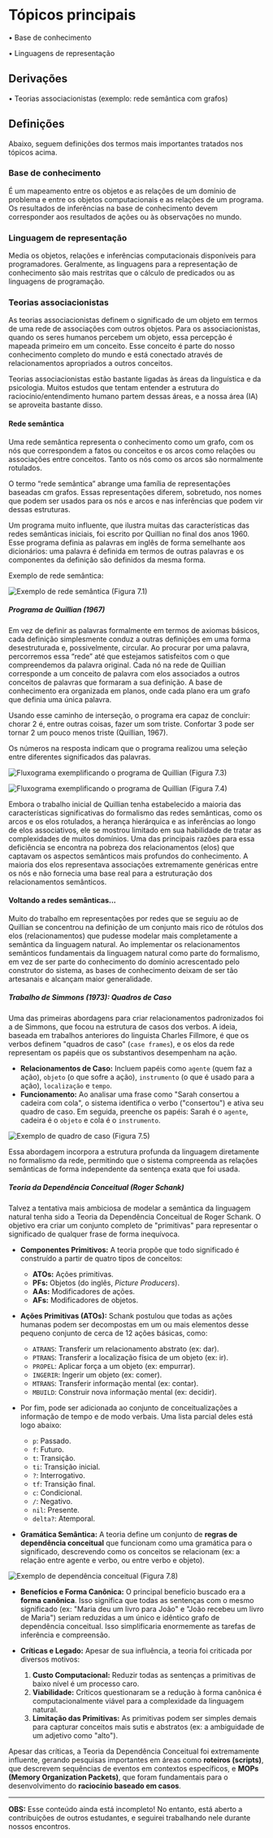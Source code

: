 # Tópicos principais
• Base de conhecimento

• Linguagens de representação

## Derivações
• Teorias associacionistas (exemplo: rede semântica com grafos)

## Definições
Abaixo, seguem definições dos termos mais importantes tratados nos tópicos acima.

### Base de conhecimento
É um mapeamento entre os objetos e as relações de um domínio de problema e entre os
objetos computacionais e as relações de um programa. Os resultados de inferências na base de conhecimento devem corresponder aos resultados de ações ou às observações no mundo.

### Linguagem de representação
Media os objetos, relações e inferências computacionais disponíveis para programadores. Geralmente, as linguagens para a representação de conheci­mento são mais restritas que o cálculo de predicados ou as linguagens de programação.

### Teorias associacionistas
As teorias associacionistas definem o significado de um objeto em termos de uma rede de associações com outros objetos. Para os associacionistas, quando os seres humanos percebem um objeto, essa percepção é mapeada primeiro em um conceito. Esse conceito é parte do nosso conhecimento completo do mundo e está conectado através de relacionamentos apropriados a outros conceitos.

Teorias associacionistas estão bastante ligadas às áreas da linguística e da psicologia. Muitos estudos que tentam entender a estrutura do raciocínio/entendimento humano partem dessas áreas, e a nossa área (IA) se aproveita bastante disso.

#### Rede semântica
Uma rede semântica representa o conhecimento como um grafo, com os nós que correspondem a fatos ou conceitos e os arcos como relações ou associações entre conceitos. Tanto os nós como os arcos são normalmente rotulados.

O termo “rede semântica” abrange uma família de representações baseadas cm grafos. Essas representações diferem, sobretudo, nos nomes que podem ser usados para os nós e arcos e nas inferências que podem vir dessas estruturas.

Um programa muito influente, que ilustra muitas das características das redes semânticas iniciais, foi escrito por Quillian no final dos anos 1960. Esse programa definia as palavras em inglês de forma semelhante aos dicionários: uma palavra é definida em termos de outras palavras e os componentes da definição são definidos da mes­ma forma.

Exemplo de rede semântica:

![Exemplo de rede semântica (Figura 7.1)](https://github.com/niad-ufla/niad/blob/main/IA/Imagens/rede_semantica.png)

##### Programa de Quillian (1967)

Em vez de definir as palavras formalmente em termos de axiomas básicos, cada definição simplesmente conduz a outras definições em uma forma desestruturada e, possivelmente, circular. Ao procurar por uma palavra, percorremos essa “rede” até que estejamos satisfeitos com o que compreendemos da palavra original. Cada nó na rede de Quillian corresponde a um conceito de palavra com elos associados a outros conceitos de
palavras que formaram a sua definição. A base de conhecimento era organizada em planos, onde cada plano era um grafo que definia uma única palavra.

Usando esse caminho de interseção, o programa era capaz de concluir:
chorar 2 é, entre outras coisas, fazer um som triste. Confortar 3 pode ser tornar 2 um pouco menos triste (Quillian, 1967).

Os números na resposta indicam que o programa realizou uma seleção entre diferentes significados das palavras.

![Fluxograma exemplificando o programa de Quillian (Figura 7.3)](https://github.com/niad-ufla/niad/blob/main/IA/Imagens/programa_quillian_1.png)

![Fluxograma exemplificando o programa de Quillian (Figura 7.4)](https://github.com/niad-ufla/niad/blob/main/IA/Imagens/programa_quillian_2.png)

Embora o trabalho inicial de Quillian tenha estabelecido a maioria das características significativas do formalis­mo das redes semânticas, como os arcos e os elos rotulados, a herança hierárquica e as inferências ao longo de elos associativos, ele se mostrou limitado em sua habilidade de tratar as complexidades de muitos domínios. Uma das principais razões para essa deficiência se encontra na pobreza dos relacionamentos (elos) que captavam os aspectos semânticos mais profundos do conhecimento. A maioria dos elos representava associações extremamente genéricas entre os nós e não fornecia uma base real para a estruturação dos relacionamentos semânticos.

#### Voltando a redes semânticas...
Muito do trabalho em representações por redes que se seguiu ao de Quillian se concentrou na definição de um conjunto mais rico de rótulos dos elos (relacionamentos) que pudesse modelar mais completamente a semântica da linguagem natural. Ao implementar os relacionamentos semânticos fundamentais da linguagem natural como parte do formalismo, em vez de ser parte do conhecimento do domínio acrescentado pelo construtor do sistema, as bases de conhecimento deixam de ser tão artesanais e alcançam maior generalidade.

##### **Trabalho de Simmons (1973): Quadros de Caso**
Uma das primeiras abordagens para criar relacionamentos padronizados foi a de Simmons, que focou na estrutura de casos dos verbos. A ideia, baseada em trabalhos anteriores do linguista Charles Fillmore, é que os verbos definem "quadros de caso" (`case frames`), e os elos da rede representam os papéis que os substantivos desempenham na ação.

- **Relacionamentos de Caso:** Incluem papéis como `agente` (quem faz a ação), `objeto` (o que sofre a ação), `instrumento` (o que é usado para a ação), `localização` e `tempo`.
- **Funcionamento:** Ao analisar uma frase como "Sarah consertou a cadeira com cola", o sistema identifica o verbo ("consertou") e ativa seu quadro de caso. Em seguida, preenche os papéis: Sarah é o `agente`, cadeira é o `objeto` e cola é o `instrumento`.
  
![Exemplo de quadro de caso (Figura 7.5)](https://github.com/niad-ufla/niad/blob/main/IA/Imagens/simmons_sarah.png)

Essa abordagem incorpora a estrutura profunda da linguagem diretamente no formalismo da rede, permitindo que o sistema compreenda as relações semânticas de forma independente da sentença exata que foi usada.

##### **Teoria da Dependência Conceitual (Roger Schank)**
Talvez a tentativa mais ambiciosa de modelar a semântica da linguagem natural tenha sido a Teoria da Dependência Conceitual de Roger Schank. O objetivo era criar um conjunto completo de "primitivas" para representar o significado de qualquer frase de forma inequívoca.

- **Componentes Primitivos:** A teoria propõe que todo significado é construído a partir de quatro tipos de conceitos:
    - **ATOs:** Ações primitivas.
    - **PFs:** Objetos (do inglês, _Picture Producers_).
    - **AAs:** Modificadores de ações.
    - **AFs:** Modificadores de objetos.

- **Ações Primitivas (ATOs):** Schank postulou que todas as ações humanas podem ser decompostas em um ou mais elementos desse pequeno conjunto de cerca de 12 ações básicas, como:
    - `ATRANS`: Transferir um relacionamento abstrato (ex: dar).
    - `PTRANS`: Transferir a localização física de um objeto (ex: ir).
    - `PROPEL`: Aplicar força a um objeto (ex: empurrar).
    - `INGERIR`: Ingerir um objeto (ex: comer).
    - `MTRANS`: Transferir informação mental (ex: contar).
    - `MBUILD`: Construir nova informação mental (ex: decidir).

- Por fim, pode ser adicionada ao conjunto de conceitualizações a informação de tempo e de modo verbais. Uma lista parcial deles está logo abaixo:
	- `p`: Passado.
	- `f`: Futuro.
	- `t`: Transição.
	- `ti`: Transição inicial.
	- `?`: Interrogativo.
	- `tf`: Transição final.
	- `c`: Condicional.
	- `/`: Negativo.
	- `nil`: Presente.
	- `delta?`: Atemporal.

- **Gramática Semântica:** A teoria define um conjunto de **regras de dependência conceitual** que funcionam como uma gramática para o significado, descrevendo como os conceitos se relacionam (ex: a relação entre agente e verbo, ou entre verbo e objeto).
  
![Exemplo de dependência conceitual (Figura 7.8)](https://github.com/niad-ufla/niad/blob/main/IA/Imagens/exemplos_dependencia_conceitual.png)

- **Benefícios e Forma Canônica:** O principal benefício buscado era a **forma canônica**. Isso significa que todas as sentenças com o mesmo significado (ex: "Maria deu um livro para João" e "João recebeu um livro de Maria") seriam reduzidas a um único e idêntico grafo de dependência conceitual. Isso simplificaria enormemente as tarefas de inferência e compreensão.

- **Críticas e Legado:** Apesar de sua influência, a teoria foi criticada por diversos motivos:
    1. **Custo Computacional:** Reduzir todas as sentenças a primitivas de baixo nível é um processo caro.
    2. **Viabilidade:** Críticos questionaram se a redução à forma canônica é computacionalmente viável para a complexidade da linguagem natural.
    3. **Limitação das Primitivas:** As primitivas podem ser simples demais para capturar conceitos mais sutis e abstratos (ex: a ambiguidade de um adjetivo como "alto").

Apesar das críticas, a Teoria da Dependência Conceitual foi extremamente influente, gerando pesquisas importantes em áreas como **roteiros (scripts)**, que descrevem sequências de eventos em contextos específicos, e **MOPs (Memory Organization Packets)**, que foram fundamentais para o desenvolvimento do **raciocínio baseado em casos**.

---

**OBS:** Esse conteúdo ainda está incompleto! No entanto, está aberto a contribuições de outros estudantes, e seguirei trabalhando nele durante nossos encontros.

